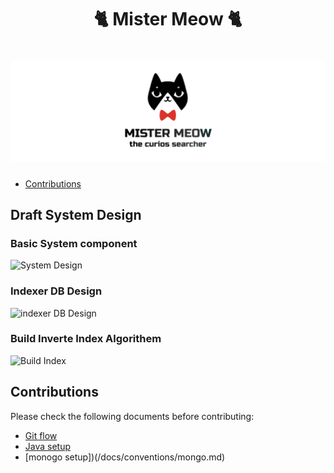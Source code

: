 <h1 align="center">
    🐈 Mister Meow 🐈
</h1>

<h1 align="center">
    <img src="./docs/imgs/MISTER_MEOW.png" />
    <br />
</h1>

<!--toc:start-->

- [Contributions](#contributions)
<!--toc:end-->

## Draft System Design

### Basic System component

![System Design](./docs/imgs/draft-system-design.png)

### Indexer DB Design

![indexer DB Design](./docs/imgs/IndexerDB.excalidraw.png)

### Build Inverte Index Algorithem

![Build Index](./docs/imgs/build-the-index-algo.excalidraw.png)

## Contributions

Please check the following documents before contributing:

- [Git flow](/docs/conventions/git-flow.md)
- [Java setup](/docs/conventions/java-env.md)
- [monogo setup])(/docs/conventions/mongo.md)
